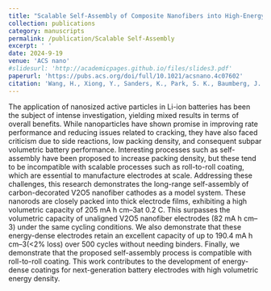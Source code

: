 ```yaml
---
title: "Scalable Self-Assembly of Composite Nanofibers into High-Energy-Density Li-Ion Battery Electrodes"
collection: publications
category: manuscripts
permalink: /publication/Scalable Self-Assembly
excerpt: ' '
date: 2024-9-19
venue: 'ACS nano'
#slidesurl: 'http://academicpages.github.io/files/slides3.pdf'
paperurl: 'https://pubs.acs.org/doi/full/10.1021/acsnano.4c07602'
citation: 'Wang, H., Xiong, Y., Sanders, K., Park, S. K., Baumberg, J. J., & De Volder, M. F. (2024). Scalable Self-Assembly of Composite Nanofibers into High-Energy-Density Li-Ion Battery Electrodes. ACS nano.'
---
```


The application of nanosized active particles in Li-ion batteries has been the subject of intense investigation, yielding mixed results in terms of overall benefits. While nanoparticles have shown promise in improving rate performance and reducing issues related to cracking, they have also faced criticism due to side reactions, low packing density, and consequent subpar volumetric battery performance. Interesting processes such as self-assembly have been proposed to increase packing density, but these tend to be incompatible with scalable processes such as roll-to-roll coating, which are essential to manufacture electrodes at scale. Addressing these challenges, this research demonstrates the long-range self-assembly of carbon-decorated V2O5 nanofiber cathodes as a model system. These nanorods are closely packed into thick electrode films, exhibiting a high volumetric capacity of 205 mA h cm–3at 0.2 C. This surpasses the volumetric capacity of unaligned V2O5 nanofiber electrodes (82 mA h cm–3) under the same cycling conditions. We also demonstrate that these energy-dense electrodes retain an excellent capacity of up to 190.4 mA h cm–3(<2% loss) over 500 cycles without needing binders. Finally, we demonstrate that the proposed self-assembly process is compatible with roll-to-roll coating. This work contributes to the development of energy-dense coatings for next-generation battery electrodes with high volumetric energy density.


